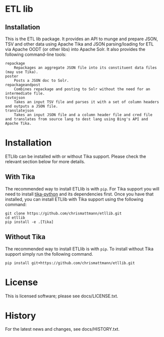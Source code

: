 ETL lib
====
## Installation
This is the ETL lib package.  It provides an API
to munge and prepare JSON, TSV and other data using Apache Tika and
JSON parsing/loading for ETL via Apache OODT (or other libs)
into Apache Solr.  It also provides the following command-line tools:

```
repackage
    Repackages an aggregate JSON file into its constituent data files (may use Tika).
poster
    Posts a JSON doc to Solr.
repackageandpost
	Combines repackage and posting to Solr without the need for an intermediate file.
tsvtojson
    Takes an input TSV file and parses it with a set of column headers and outputs a JSON file.
translatejson
    Takes an input JSON file and a column header file and cred file and translates from source lang to dest lang using Bing's API and Apache Tika.
```

Installation
====
ETLlib can be installed with or without Tika support. Please check the relevant section below for more details.

With Tika
---
The recommended way to install ETLlib is with `pip`. For Tika support you will need to install [tika-python](https://github.com/chrismattmann/tika-python) and its dependencies first. Once you have that installed, you can install ETLlib with Tika support using the following command:

```
git clone https://github.com/chrismattmann/etllib.git
cd etllib
pip install -e .[Tika]
```

Without Tika
---
The recommended way to install ETLlib is with `pip`. To install without Tika support simply run the following command.

```
pip install git+https://github.com/chrismattmann/etllib.git
```

License
====
This is licensed software; please see docs/LICENSE.txt.

History
====
For the latest news and changes, see docs/HISTORY.txt.
